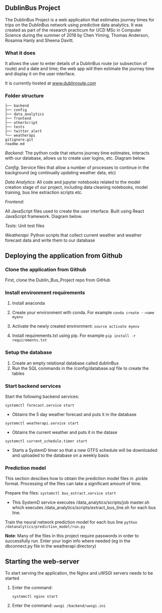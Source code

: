 ## DublinBus Project 

The DublinBus Project is a web application that estimates journey times for trips on the DublinBus network using predictive data analytics. It was created as part of the research practicum for UCD MSc in Computer Science during the summer of 2018 by Chen Yiming, Thomas Anderson, Rosanna Hanly and Sheena Davitt.

### What it does

It allows the user to enter details of a DublinBus route (or subsection of route) and a date and time; the web app will then estimate the journey time and display it on the user interface. 

It is currently hosted at www.dublinroute.com

### Folder structure

```
├── backend
├── config
├── data_analytics
├── frontend
├── otherScript
├── tests
├── twitter_alert
└── weatherapi
gitignore.git
readme.md
```

*Backend*: The python code that returns journey time estimates, interacts with our database, allows us to create user logins, etc. Diagram below.

*Config*: Service files that allow a number of processes to continue in the background (eg continually updating weather data, etc)

*Data Analytics*: All code and jupyter notebooks related to the model creation stage of our project, including data cleaning notebooks, model training, bus line extraction scripts etc.

*Frontend*: 

All JavaScript files used to create the user interface. Built using React JavaScript framework. Diagram below.

*Tests*: Unit test files

*Weatherapi*: Python scripts that collect current weather and weather forecast data and write them to our database



## Deploying the application from Github

### Clone the application from Github

First, clone the Dublin_Bus_Project repo from GitHub

### Install environment requirements

1. Install anaconda

2. Create your environment with conda. For example `conda create --name myenv`

3. Activate the newly created environment: `source activate myenv`

4. Install requirements.txt using pip. For example `pip install -r requirements.txt`

### Setup the database

1. Create an empty relational database called dublinBus
2. Run the SQL commands in the /config/database.sql file to create the tables

### Start backend services

Start the following backend services:

`systemctl forecast.service start`
- Obtains the 5 day weather forecast and puts it in the database

`systemctl weatherapi.service start`
- Obtains the current weather and puts it in the datase

`systemctl current_schedule.timer start`
- Starts a SystemD timer so that a new GTFS schedule will be downloaded and uploaded to the database on a weekly basis

### Prediction model

This section descibes how to obtain the prediction model files in .pickle format. Processing of the files can take a significant amount of time.

Prepare the files:
`systemctl bus_extract.service start`
- This SystemD service executes /data_analytics/scripts/job master.sh which executes /data_analytics/scripts/extract_bus_line.sh for each bus line.

Train the neural network prediction model for each bus line
   `python /datanalytics/prediction_model/run.py`  

**Note**: Many of the files in this project require passwords in order to successfully run. Enter your login info where needed (eg in the dbconnect.py file in the weatherapi directory)

## Starting the web-server
To start serving the application, the Nginx and uWSGI servers needs to be started

1. Enter the command:

   `systemctl nginx start`
   
2. Enter the command:
    `uwsgi /backend/uwsgi.ini`


